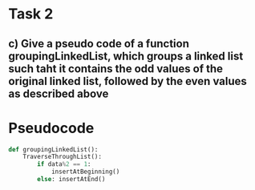 # Task 2

## c) Give a pseudo code of a function **groupingLinkedList**, which groups a linked list such taht it contains the odd values of the original linked list, followed by the even values as described above

# Pseudocode

```python
def groupingLinkedList():
    TraverseThroughList():
        if data%2 == 1:
            insertAtBeginning()
        else: insertAtEnd()
```